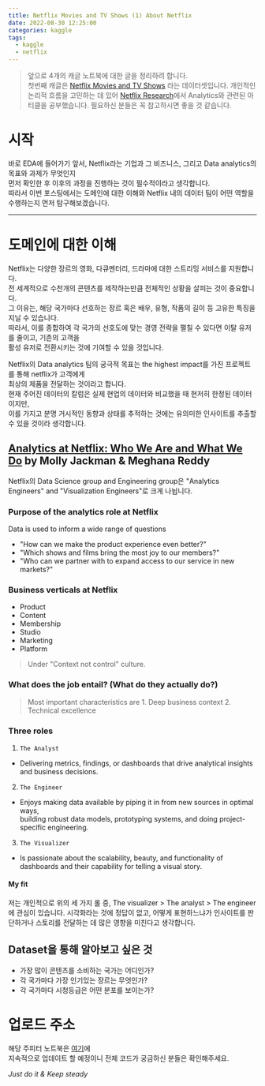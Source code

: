 ```yaml
---
title: Netflix Movies and TV Shows (1) About Netflix
date: 2022-08-30 12:25:00
categories: kaggle
tags:
  - kaggle
  - netflix
---
```


> 앞으로 4개의 캐글 노트북에 대한 글을 정리하려 합니다.   
> 첫번째 캐글은 [Netflix Movies and TV Shows](https://www.kaggle.com/datasets/shivamb/netflix-shows) 라는 데이터셋입니다.
> 개인적인 논리적 흐름을 고민하는 데 있어 [Netflix Research](https://research.netflix.com/research-area/analytics)에서 Analytics와 관련된 아티클을 공부했습니다.
> 필요하신 분들은 꼭 참고하시면 좋을 것 같습니다.

# 시작
바로 EDA에 들어가기 앞서, Netflix라는 기업과 그 비즈니스, 그리고 Data analytics의 목표와 과제가 무엇인지      
먼저 확인한 후 이후의 과정을 진행하는 것이 필수적이라고 생각합니다.      
따라서 이번 포스팅에서는 도메인에 대한 이해와 Netflix 내의 데이터 팀이 어떤 역할을 수행하는지 먼저 탐구해보겠습니다.

***

# 도메인에 대한 이해
Netflix는 다양한 장르의 영화, 다큐멘터리, 드라마에 대한 스트리밍 서비스를 지원합니다.    
전 세계적으로 수천개의 콘텐츠를 제작하는만큼 전체적인 상황을 살피는 것이 중요합니다.    
그 이유는, 해당 국가마다 선호하는 장르 혹은 배우, 유형, 작품의 길이 등 고유한 특징을 지닐 수 있습니다.    
따라서, 이를 종합하여 각 국가의 선호도에 맞는 경영 전략을 펼칠 수 있다면 이탈 유저를 줄이고, 기존의 고객을   
활성 유저로 전환시키는 것에 기여할 수 있을 것입니다.

Netflix의 Data analytics 팀의 궁극적 목표는 the highest impact를 가진 프로젝트를 통해 netflix가 고객에게      
최상의 제품을 전달하는 것이라고 합니다.   
현재 주어진 데이터의 칼럼은 실제 현업의 데이터와 비교했을 때 현저히 한정된 데이터이지만,   
이를 가지고 분명 거시적인 동향과 상태를 추적하는 것에는 유의미한 인사이트를 추출할 수 있을 것이라 생각합니다.

## [Analytics at Netflix: Who We Are and What We Do](https://netflixtechblog.com/analytics-at-netflix-who-we-are-and-what-we-do-7d9c08fe6965) by Molly Jackman & Meghana Reddy

Netflix의 Data Science group and Engineering group은 "Analytics Engineers" and "Visualization Engineers"로 크게 나뉩니다.

### Purpose of the analytics role at Netflix

Data is used to inform a wide range of questions
- "How can we make the product experience even better?"
- "Which shows and films bring the most joy to our members?"
- "Who can we partner with to expand access to our service in new markets?"

### Business verticals at Netflix
- Product
- Content
- Membership
- Studio
- Marketing
- Platform
> Under "Context not control" culture.

### What does the job entail? (What do they actually do?)

> Most important characteristics are 1. Deep business context 2. Technical excellence

### Three roles
1. `The Analyst`
- Delivering metrics, findings, or dashboards that drive analytical insights and business decisions.

2. `The Engineer`
- Enjoys making data available by piping it in from new sources in optimal ways,   
building robust data models, prototyping systems, and doing project-specific engineering.

3. `The Visualizer`
- Is passionate about the scalability, beauty, and functionality of dashboards and their capability for telling a visual story.

#### My fit
저는 개인적으로 위의 세 가지 롤 중, The visualizer > The analyst > The engineer 에 관심이 있습니다.
시각화라는 것에 정답이 없고, 어떻게 표현하느냐가 인사이트를 판단하거나 스토리를 전달하는 데 많은 영향을 미친다고 생각합니다.

## Dataset을 통해 알아보고 싶은 것
- 가장 많이 콘텐츠를 소비하는 국가는 어디인가?
- 각 국가마다 가장 인기있는 장르는 무엇인가?
- 각 국가마다 시청등급은 어떤 분포를 보이는가?

# 업로드 주소
해당 주피터 노트북은 [여기](https://github.com/temple17/kagglepractice/blob/main/Netflix_Movies_and_TV_Shows.ipynb)에     
지속적으로 업데이트 할 예정이니 전체 코드가 궁금하신 분들은 확인해주세요.   

*Just do it & Keep steady*
